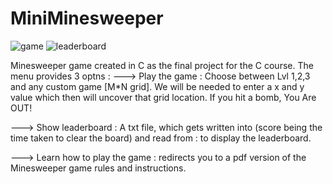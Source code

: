 # MiniMinesweeper

![game](https://user-images.githubusercontent.com/95576716/210131582-941120ac-1ffd-4051-998b-dbb96a89dcec.png)
![leaderboard](https://user-images.githubusercontent.com/95576716/210131583-7f9e377b-fdcc-4e20-839b-4354948fda7d.png)


Minesweeper game created in C as the final project for the C course.
The menu provides 3 optns :
---> Play the game : Choose between Lvl 1,2,3 and any custom game [M*N grid]. We will be needed to enter a x and y value which then will uncover that grid location. If you hit a bomb, You Are OUT!


---> Show leaderboard : A txt file, which gets written into (score being the time taken to clear the board) and read from : to display the leaderboard.


---> Learn how to play the game : redirects you to a pdf version of the Minesweeper game rules and instructions.
